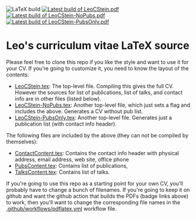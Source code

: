 
![LaTeX build](../../workflows/LaTeX%20build/badge.svg)
[![Latest build of LeoCStein.pdf](https://img.shields.io/badge/LeoCStein.pdf-latest-orange.svg?style=flat)](../gh-action-result/pdflatex/LeoCStein.pdf)
[![Latest build of LeoCStein-NoPubs.pdf](https://img.shields.io/badge/LeoCStein--NoPubs.pdf-latest-orange.svg?style=flat)](../gh-action-result/pdflatex/LeoCStein-NoPubs.pdf)
[![Latest build of LeoCStein-PubsOnly.pdf](https://img.shields.io/badge/LeoCStein--PubsOnly.pdf-latest-orange.svg?style=flat)](../gh-action-result/pdflatex/LeoCStein-PubsOnly.pdf)

# Leo's curriculum vitae LaTeX source

Please feel free to clone this repo if you like the style and want to use it for your CV.  If you're going to customize it, you need to know the layout of the contents:
- [LeoCStein.tex](LeoCStein.tex): The top-level file. Compiling this
  gives the full CV. However the sources for list of publications,
  list of talks, and contact info are in other files (listed below).
- [LeoCStein-NoPubs.tex](LeoCStein-NoPubs.tex): Another top-level file, which just sets a flag and includes the above. Generates a CV without pub list.
- [LeoCStein-PubsOnly.tex](LeoCStein-PubsOnly.tex): Another top-level file. Generates just a publication list (with contact info header).

The following files are included by the above (they can not be compiled by themselves):
- [ContactContent.tex](ContactContent.tex): Contains the contact info header with physical address, email address, web site, office phone
- [PubsContent.tex](PubsContent.tex): Contains list of publications, 
- [TalksContent.tex](TalksContent.tex): Contains list of talks.

If you're going to use this repo as a starting point for your own CV, you'll probably have to change a bunch of filenames.
If you're going to keep it on github and want the github action that builds the PDFs (badge links above) to work, then you'll want to change the corresponding file names in the [.github/workflows/pdflatex.yml](.github/workflows/pdflatex.yml) workflow file.
